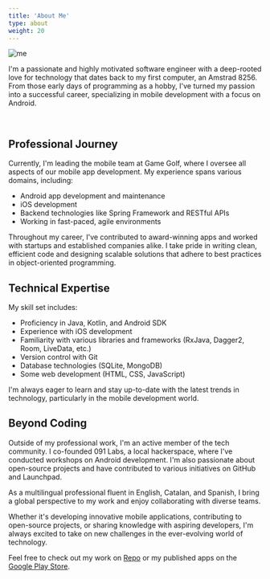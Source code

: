```yaml
---
title: 'About Me'
type: about
weight: 20
---
```

![me](images/me_codeskraps.gif)

I'm a passionate and highly motivated software engineer with a deep-rooted love for technology that dates back to my first computer, an Amstrad 8256. From those early days of programming as a hobby, I've turned my passion into a successful career, specializing in mobile development with a focus on Android.

<br clear="left">

## Professional Journey

Currently, I'm leading the mobile team at Game Golf, where I oversee all aspects of our mobile app development. My experience spans various domains, including:

- Android app development and maintenance
- iOS development
- Backend technologies like Spring Framework and RESTful APIs
- Working in fast-paced, agile environments

Throughout my career, I've contributed to award-winning apps and worked with startups and established companies alike. I take pride in writing clean, efficient code and designing scalable solutions that adhere to best practices in object-oriented programming.

## Technical Expertise

My skill set includes:

- Proficiency in Java, Kotlin, and Android SDK
- Experience with iOS development
- Familiarity with various libraries and frameworks (RxJava, Dagger2, Room, LiveData, etc.)
- Version control with Git
- Database technologies (SQLite, MongoDB)
- Some web development (HTML, CSS, JavaScript)

I'm always eager to learn and stay up-to-date with the latest trends in technology, particularly in the mobile development world.

## Beyond Coding

Outside of my professional work, I'm an active member of the tech community. I co-founded 091 Labs, a local hackerspace, where I've conducted workshops on Android development. I'm also passionate about open-source projects and have contributed to various initiatives on GitHub and Launchpad.

As a multilingual professional fluent in English, Catalan, and Spanish, I bring a global perspective to my work and enjoy collaborating with diverse teams.

Whether it's developing innovative mobile applications, contributing to open-source projects, or sharing knowledge with aspiring developers, I'm always excited to take on new challenges in the ever-evolving world of technology.

Feel free to check out my work on [Repo](https://repo.codeskraps.com/codeskraps) or my published apps on the [Google Play Store](https://play.google.com/store/apps/developer?id=Codeskraps).
